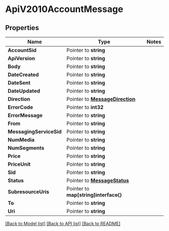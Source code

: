# ApiV2010AccountMessage

## Properties
Name | Type | Notes
------------ | ------------- | -------------
**AccountSid** | Pointer to **string** | 
**ApiVersion** | Pointer to **string** | 
**Body** | Pointer to **string** | 
**DateCreated** | Pointer to **string** | 
**DateSent** | Pointer to **string** | 
**DateUpdated** | Pointer to **string** | 
**Direction** | Pointer to [**MessageDirection**](message_direction.md) | 
**ErrorCode** | Pointer to **int32** | 
**ErrorMessage** | Pointer to **string** | 
**From** | Pointer to **string** | 
**MessagingServiceSid** | Pointer to **string** | 
**NumMedia** | Pointer to **string** | 
**NumSegments** | Pointer to **string** | 
**Price** | Pointer to **string** | 
**PriceUnit** | Pointer to **string** | 
**Sid** | Pointer to **string** | 
**Status** | Pointer to [**MessageStatus**](message_status.md) | 
**SubresourceUris** | Pointer to **map[string]interface{}** | 
**To** | Pointer to **string** | 
**Uri** | Pointer to **string** | 

[[Back to Model list]](../README.md#documentation-for-models) [[Back to API list]](../README.md#documentation-for-api-endpoints) [[Back to README]](../README.md)


